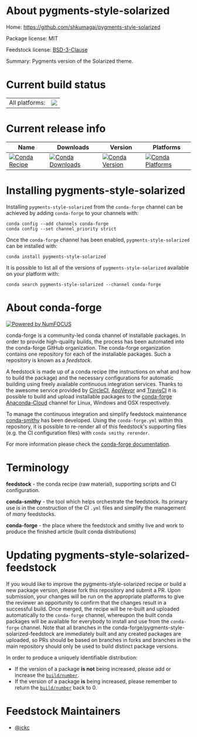 About pygments-style-solarized
==============================

Home: https://github.com/shkumagai/pygments-style-solarized

Package license: MIT

Feedstock license: [BSD-3-Clause](https://github.com/conda-forge/pygments-style-solarized-feedstock/blob/master/LICENSE.txt)

Summary: Pygments version of the Solarized theme.

Current build status
====================


<table><tr><td>All platforms:</td>
    <td>
      <a href="https://dev.azure.com/conda-forge/feedstock-builds/_build/latest?definitionId=11440&branchName=master">
        <img src="https://dev.azure.com/conda-forge/feedstock-builds/_apis/build/status/pygments-style-solarized-feedstock?branchName=master">
      </a>
    </td>
  </tr>
</table>

Current release info
====================

| Name | Downloads | Version | Platforms |
| --- | --- | --- | --- |
| [![Conda Recipe](https://img.shields.io/badge/recipe-pygments--style--solarized-green.svg)](https://anaconda.org/conda-forge/pygments-style-solarized) | [![Conda Downloads](https://img.shields.io/conda/dn/conda-forge/pygments-style-solarized.svg)](https://anaconda.org/conda-forge/pygments-style-solarized) | [![Conda Version](https://img.shields.io/conda/vn/conda-forge/pygments-style-solarized.svg)](https://anaconda.org/conda-forge/pygments-style-solarized) | [![Conda Platforms](https://img.shields.io/conda/pn/conda-forge/pygments-style-solarized.svg)](https://anaconda.org/conda-forge/pygments-style-solarized) |

Installing pygments-style-solarized
===================================

Installing `pygments-style-solarized` from the `conda-forge` channel can be achieved by adding `conda-forge` to your channels with:

```
conda config --add channels conda-forge
conda config --set channel_priority strict
```

Once the `conda-forge` channel has been enabled, `pygments-style-solarized` can be installed with:

```
conda install pygments-style-solarized
```

It is possible to list all of the versions of `pygments-style-solarized` available on your platform with:

```
conda search pygments-style-solarized --channel conda-forge
```


About conda-forge
=================

[![Powered by
NumFOCUS](https://img.shields.io/badge/powered%20by-NumFOCUS-orange.svg?style=flat&colorA=E1523D&colorB=007D8A)](https://numfocus.org)

conda-forge is a community-led conda channel of installable packages.
In order to provide high-quality builds, the process has been automated into the
conda-forge GitHub organization. The conda-forge organization contains one repository
for each of the installable packages. Such a repository is known as a *feedstock*.

A feedstock is made up of a conda recipe (the instructions on what and how to build
the package) and the necessary configurations for automatic building using freely
available continuous integration services. Thanks to the awesome service provided by
[CircleCI](https://circleci.com/), [AppVeyor](https://www.appveyor.com/)
and [TravisCI](https://travis-ci.com/) it is possible to build and upload installable
packages to the [conda-forge](https://anaconda.org/conda-forge)
[Anaconda-Cloud](https://anaconda.org/) channel for Linux, Windows and OSX respectively.

To manage the continuous integration and simplify feedstock maintenance
[conda-smithy](https://github.com/conda-forge/conda-smithy) has been developed.
Using the ``conda-forge.yml`` within this repository, it is possible to re-render all of
this feedstock's supporting files (e.g. the CI configuration files) with ``conda smithy rerender``.

For more information please check the [conda-forge documentation](https://conda-forge.org/docs/).

Terminology
===========

**feedstock** - the conda recipe (raw material), supporting scripts and CI configuration.

**conda-smithy** - the tool which helps orchestrate the feedstock.
                   Its primary use is in the construction of the CI ``.yml`` files
                   and simplify the management of *many* feedstocks.

**conda-forge** - the place where the feedstock and smithy live and work to
                  produce the finished article (built conda distributions)


Updating pygments-style-solarized-feedstock
===========================================

If you would like to improve the pygments-style-solarized recipe or build a new
package version, please fork this repository and submit a PR. Upon submission,
your changes will be run on the appropriate platforms to give the reviewer an
opportunity to confirm that the changes result in a successful build. Once
merged, the recipe will be re-built and uploaded automatically to the
`conda-forge` channel, whereupon the built conda packages will be available for
everybody to install and use from the `conda-forge` channel.
Note that all branches in the conda-forge/pygments-style-solarized-feedstock are
immediately built and any created packages are uploaded, so PRs should be based
on branches in forks and branches in the main repository should only be used to
build distinct package versions.

In order to produce a uniquely identifiable distribution:
 * If the version of a package **is not** being increased, please add or increase
   the [``build/number``](https://docs.conda.io/projects/conda-build/en/latest/resources/define-metadata.html#build-number-and-string).
 * If the version of a package **is** being increased, please remember to return
   the [``build/number``](https://docs.conda.io/projects/conda-build/en/latest/resources/define-metadata.html#build-number-and-string)
   back to 0.

Feedstock Maintainers
=====================

* [@ickc](https://github.com/ickc/)

